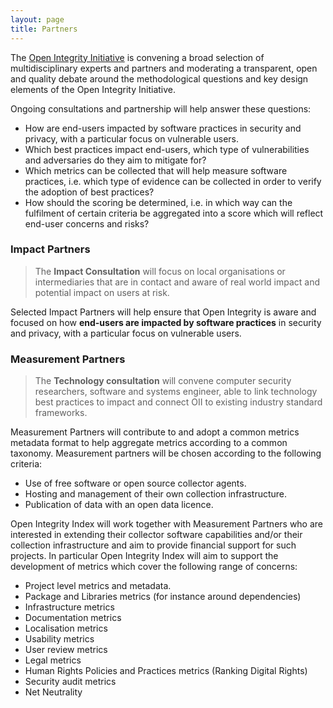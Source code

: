 ```yaml
---
layout: page
title: Partners
---
```


The [Open Integrity Initiative](https://openintegrity.org) is convening a broad selection of multidisciplinary experts and partners and moderating a transparent, open and quality debate around the methodological questions and key design elements of the Open Integrity Initiative.

Ongoing consultations and partnership will help answer these questions:

- How are end-users impacted by software practices in security and privacy, with a particular focus on vulnerable users.
- Which best practices impact end-users, which type of vulnerabilities and adversaries do they aim to mitigate for?
- Which metrics can be collected that will help measure software practices, i.e. which type of evidence can be collected in order to verify the adoption of best practices?
- How should the scoring be determined, i.e. in which way can the fulfilment of certain criteria be aggregated into a score which will reflect end-user concerns and risks?

### Impact Partners

> The **Impact Consultation** will focus on local organisations or intermediaries that are in contact and aware of real world impact and potential impact on users at risk.

Selected Impact Partners will help ensure that Open Integrity is aware and focused on how **end-users are impacted by software practices** in security and privacy, with a particular focus on vulnerable users.

### Measurement Partners

> The **Technology consultation** will convene computer security researchers, software and systems engineer, able to link technology best practices to impact and connect OII to existing industry standard frameworks.

Measurement Partners will contribute to and adopt a common metrics metadata format to help aggregate metrics according to a common taxonomy. Measurement partners will be chosen according to the following criteria:

- Use of free software or open source collector agents.
- Hosting and management of their own collection infrastructure.
- Publication of data with an open data licence.

Open Integrity Index will work together with Measurement Partners who are interested in extending their collector software capabilities and/or their collection infrastructure and aim to provide financial support for such projects. In particular Open Integrity Index will aim to support the development of metrics which cover the following range of concerns:

- Project level metrics and metadata.
- Package and Libraries metrics (for instance around dependencies)
- Infrastructure metrics
- Documentation metrics
- Localisation metrics
- Usability metrics
- User review metrics
- Legal metrics
- Human Rights Policies and Practices metrics (Ranking Digital Rights)
- Security audit metrics
- Net Neutrality
